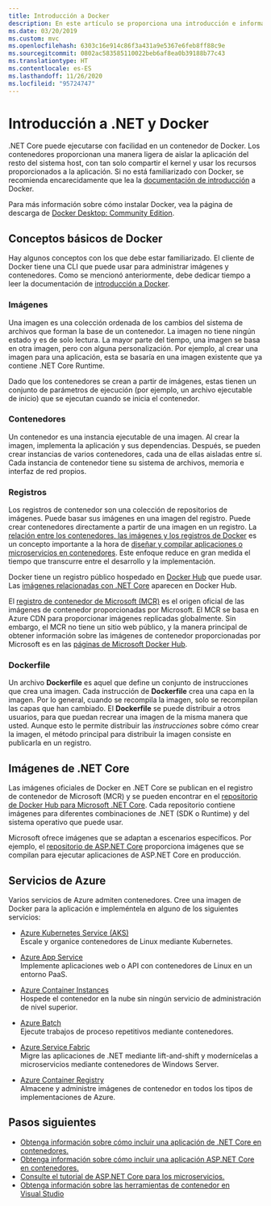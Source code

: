 ```yaml
---
title: Introducción a Docker
description: En este artículo se proporciona una introducción e información general para Docker en el contexto de una aplicación de .NET Core.
ms.date: 03/20/2019
ms.custom: mvc
ms.openlocfilehash: 6303c16e914c86f3a431a9e5367e6feb8ff88c9e
ms.sourcegitcommit: 0802ac583585110022beb6af8ea0b39188b77c43
ms.translationtype: HT
ms.contentlocale: es-ES
ms.lasthandoff: 11/26/2020
ms.locfileid: "95724747"
---
```

# <a name="introduction-to-net-and-docker"></a>Introducción a .NET y Docker

.NET Core puede ejecutarse con facilidad en un contenedor de Docker. Los contenedores proporcionan una manera ligera de aislar la aplicación del resto del sistema host, con tan solo compartir el kernel y usar los recursos proporcionados a la aplicación. Si no está familiarizado con Docker, se recomienda encarecidamente que lea la [documentación de introducción](https://docs.docker.com/engine/docker-overview/) a Docker.

Para más información sobre cómo instalar Docker, vea la página de descarga de [Docker Desktop: Community Edition](https://www.docker.com/products/docker-desktop).

## <a name="docker-basics"></a>Conceptos básicos de Docker

Hay algunos conceptos con los que debe estar familiarizado. El cliente de Docker tiene una CLI que puede usar para administrar imágenes y contenedores. Como se mencionó anteriormente, debe dedicar tiempo a leer la documentación de [introducción a Docker](https://docs.docker.com/engine/docker-overview/).

### <a name="images"></a>Imágenes

Una imagen es una colección ordenada de los cambios del sistema de archivos que forman la base de un contenedor. La imagen no tiene ningún estado y es de solo lectura. La mayor parte del tiempo, una imagen se basa en otra imagen, pero con alguna personalización. Por ejemplo, al crear una imagen para una aplicación, esta se basaría en una imagen existente que ya contiene .NET Core Runtime.

Dado que los contenedores se crean a partir de imágenes, estas tienen un conjunto de parámetros de ejecución (por ejemplo, un archivo ejecutable de inicio) que se ejecutan cuando se inicia el contenedor.

### <a name="containers"></a>Contenedores

Un contenedor es una instancia ejecutable de una imagen. Al crear la imagen, implementa la aplicación y sus dependencias. Después, se pueden crear instancias de varios contenedores, cada una de ellas aisladas entre sí. Cada instancia de contenedor tiene su sistema de archivos, memoria e interfaz de red propios.

### <a name="registries"></a>Registros

Los registros de contenedor son una colección de repositorios de imágenes. Puede basar sus imágenes en una imagen del registro. Puede crear contenedores directamente a partir de una imagen en un registro. La [relación entre los contenedores, las imágenes y los registros de Docker](../../architecture/microservices/container-docker-introduction/docker-containers-images-registries.md) es un concepto importante a la hora de [diseñar y compilar aplicaciones o microservicios en contenedores](../../architecture/microservices/architect-microservice-container-applications/index.md). Este enfoque reduce en gran medida el tiempo que transcurre entre el desarrollo y la implementación.

Docker tiene un registro público hospedado en [Docker Hub](https://hub.docker.com/) que puede usar. Las [imágenes relacionadas con .NET Core](https://hub.docker.com/_/microsoft-dotnet/) aparecen en Docker Hub.

El [registro de contenedor de Microsoft (MCR)](/azure/container-registry) es el origen oficial de las imágenes de contenedor proporcionadas por Microsoft. El MCR se basa en Azure CDN para proporcionar imágenes replicadas globalmente. Sin embargo, el MCR no tiene un sitio web público, y la manera principal de obtener información sobre las imágenes de contenedor proporcionadas por Microsoft es en las [páginas de Microsoft Docker Hub](https://hub.docker.com/_/microsoft-dotnet/).

### <a name="dockerfile"></a>Dockerfile

Un archivo **Dockerfile** es aquel que define un conjunto de instrucciones que crea una imagen. Cada instrucción de **Dockerfile** crea una capa en la imagen. Por lo general, cuando se recompila la imagen, solo se recompilan las capas que han cambiado. El **Dockerfile** se puede distribuir a otros usuarios, para que puedan recrear una imagen de la misma manera que usted. Aunque esto le permite distribuir las *instrucciones* sobre cómo crear la imagen, el método principal para distribuir la imagen consiste en publicarla en un registro.

## <a name="net-core-images"></a>Imágenes de .NET Core

Las imágenes oficiales de Docker en .NET Core se publican en el registro de contenedor de Microsoft (MCR) y se pueden encontrar en el [repositorio de Docker Hub para Microsoft .NET Core](https://hub.docker.com/_/microsoft-dotnet/). Cada repositorio contiene imágenes para diferentes combinaciones de .NET (SDK o Runtime) y del sistema operativo que puede usar.

Microsoft ofrece imágenes que se adaptan a escenarios específicos. Por ejemplo, el [repositorio de ASP.NET Core](https://hub.docker.com/_/microsoft-dotnet-aspnet/) proporciona imágenes que se compilan para ejecutar aplicaciones de ASP.NET Core en producción.

## <a name="azure-services"></a>Servicios de Azure

Varios servicios de Azure admiten contenedores. Cree una imagen de Docker para la aplicación e impleméntela en alguno de los siguientes servicios:

- [Azure Kubernetes Service (AKS)](https://azure.microsoft.com/services/kubernetes-service/)\
Escale y organice contenedores de Linux mediante Kubernetes.

- [Azure App Service](https://azure.microsoft.com/services/app-service/containers/)\
Implemente aplicaciones web o API con contenedores de Linux en un entorno PaaS.

- [Azure Container Instances](https://azure.microsoft.com/services/container-instances/)\
Hospede el contenedor en la nube sin ningún servicio de administración de nivel superior.

- [Azure Batch](https://azure.microsoft.com/services/batch/)\
Ejecute trabajos de proceso repetitivos mediante contenedores.

- [Azure Service Fabric](https://azure.microsoft.com/services/service-fabric/)\
Migre las aplicaciones de .NET mediante lift-and-shift y modernícelas a microservicios mediante contenedores de Windows Server.

- [Azure Container Registry](https://azure.microsoft.com/services/container-registry/)\
Almacene y administre imágenes de contenedor en todos los tipos de implementaciones de Azure.

## <a name="next-steps"></a>Pasos siguientes

- [Obtenga información sobre cómo incluir una aplicación de .NET Core en contenedores.](build-container.md)
- [Obtenga información sobre cómo incluir una aplicación ASP.NET Core en contenedores.](/aspnet/core/host-and-deploy/docker/building-net-docker-images)
- [Consulte el tutorial de ASP.NET Core para los microservicios.](https://dotnet.microsoft.com/learn/web/aspnet-microservice-tutorial/intro)
- [Obtenga información sobre las herramientas de contenedor en Visual Studio](/visualstudio/containers/overview)
